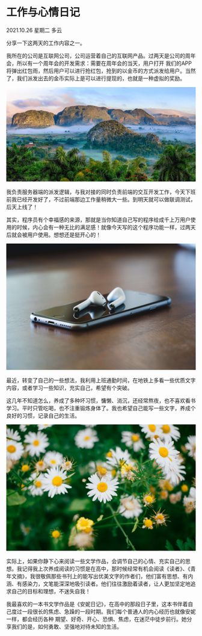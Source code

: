 # 工作与心情日记

2021.10.26  星期二  多云

分享一下这两天的工作内容之一。

我所在的公司是互联网公司，公司运营着自己的互联网产品。过两天是公司的周年会，所以有一个周年会的开发需求：需要在周年会的当天，用户打开 我们的APP将弹出红包雨，然后用户可以进行抢红包，抢到的以金币的方式派发给用户。当然了，我们派发出去的金币实际上是可以进行提现的，也就是一种虚拟的奖励。

![211027-01.jpg](../img/211027-01.jpg)


我负责服务器端的派发逻辑，与我对接的同时负责前端的交互开发工作，今天下班前我已经开发好了，不过前端那边工作量稍微大一些。到明天就可以做联调测试，后天上线了！


其实，程序员有个幸福感的来源，那就是当你知道自己写的程序给成千上万用户使用的时候，内心会有一种无比的满足感！就像今天写的这个程序功能一样，过两天后就会被用户使用。想想还是挺开心的！

![211027-02.jpg](../img/211027-02.jpg)

最近，转变了自己的一些想法，我利用上班通勤时间，在地铁上多看一些优质文字内容，或者学习一些知识，充实自己，希望有个突破。

这几年不知道怎么，养成了多种坏习惯，慵懒、消沉，还经常熬夜，也不喜欢看书学习。平时只管吃喝，也不注重锻炼身体了。我也希望自己能写一些文字，养成个良好的习惯，记录自己的生活。

![211027-03.jpg](../img/211027-03.jpg)

实际上，如果你静下心来阅读一些文学作品，会调节自己的心情、充实自己的思想。我记得我上次养成阅读的习惯是在高中，那时候经常有机会阅读《读者》、《青年文摘》，我很敬佩那些书刊上的能写出优美文字的作者们，他们富有思想、有内涵、有感染力，文笔能深深地吸引读者。他们往往激励着读者，让人更加坚定地追求自己的目标和理想，不迷失自我！

我最喜欢的一本书文学作品是《安妮日记》，在高中的那段日子里，这本书伴着自己度过一段很长的焦虑、急躁的一段时期。我们每个普通人的内心经历也就像安妮一样，都会经历各种  期望、好奇、开心、恐惧、焦虑，在迷茫中徒步前行。她分享我们的是，如何勇敢、坚强地对待未知的生活。